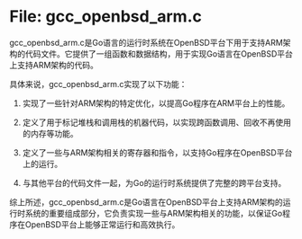 # File: gcc_openbsd_arm.c

gcc_openbsd_arm.c是Go语言的运行时系统在OpenBSD平台下用于支持ARM架构的代码文件。它提供了一组函数和数据结构，用于实现Go语言在OpenBSD平台上支持ARM架构的代码。

具体来说，gcc_openbsd_arm.c实现了以下功能：

1. 实现了一些针对ARM架构的特定优化，以提高Go程序在ARM平台上的性能。

2. 定义了用于标记堆栈和调用栈的机器代码，以实现跨函数调用、回收不再使用的内存等功能。

3. 定义了一些与ARM架构相关的寄存器和指令，以支持Go程序在OpenBSD平台上的运行。

4. 与其他平台的代码文件一起，为Go的运行时系统提供了完整的跨平台支持。

综上所述，gcc_openbsd_arm.c是Go语言在OpenBSD平台上支持ARM架构的运行时系统的重要组成部分，它负责实现一些与ARM架构相关的功能，以保证Go程序在OpenBSD平台上能够正常运行和高效执行。

